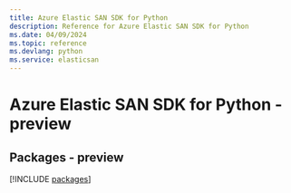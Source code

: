 ```yaml
---
title: Azure Elastic SAN SDK for Python
description: Reference for Azure Elastic SAN SDK for Python
ms.date: 04/09/2024
ms.topic: reference
ms.devlang: python
ms.service: elasticsan
---
```

# Azure Elastic SAN SDK for Python - preview
## Packages - preview
[!INCLUDE [packages](elastic-san-index.md)]